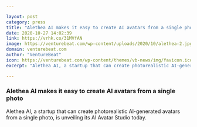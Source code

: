 ```yaml
---

layout: post
category: press
title: "Alethea AI makes it easy to create AI avatars from a single photo"
date: 2020-10-27 14:02:39
link: https://vrhk.co/31MVfAN
image: https://venturebeat.com/wp-content/uploads/2020/10/alethea-2.jpg?w=1200&strip=all
domain: venturebeat.com
author: "VentureBeat"
icon: https://venturebeat.com/wp-content/themes/vb-news/img/favicon.ico
excerpt: "Alethea AI, a startup that can create photorealistic AI-generated avatars from a single photo, is unveiling its AI Avatar Studio today."

---
```


### Alethea AI makes it easy to create AI avatars from a single photo

Alethea AI, a startup that can create photorealistic AI-generated avatars from a single photo, is unveiling its AI Avatar Studio today.